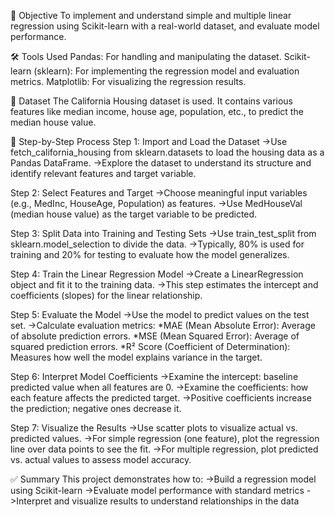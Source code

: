 🎯 Objective
To implement and understand simple and multiple linear regression using Scikit-learn with a real-world dataset, and evaluate model performance.

🛠️ Tools Used
Pandas: For handling and manipulating the dataset.
Scikit-learn (sklearn): For implementing the regression model and evaluation metrics.
Matplotlib: For visualizing the regression results.

🔢 Dataset
The California Housing dataset is used.
It contains various features like median income, house age, population, etc., to predict the median house value.

📌 Step-by-Step Process
Step 1: Import and Load the Dataset
  ->Use fetch_california_housing from sklearn.datasets to load the housing data as a Pandas DataFrame.
  ->Explore the dataset to understand its structure and identify relevant features and target variable.

Step 2: Select Features and Target
  ->Choose meaningful input variables (e.g., MedInc, HouseAge, Population) as features.
  ->Use MedHouseVal (median house value) as the target variable to be predicted.

Step 3: Split Data into Training and Testing Sets
  ->Use train_test_split from sklearn.model_selection to divide the data.
  ->Typically, 80% is used for training and 20% for testing to evaluate how the model generalizes.

Step 4: Train the Linear Regression Model
  ->Create a LinearRegression object and fit it to the training data.
  ->This step estimates the intercept and coefficients (slopes) for the linear relationship.

Step 5: Evaluate the Model
  ->Use the model to predict values on the test set.
  ->Calculate evaluation metrics:
        *MAE (Mean Absolute Error): Average of absolute prediction errors.
        *MSE (Mean Squared Error): Average of squared prediction errors.
        *R² Score (Coefficient of Determination): Measures how well the model explains variance in the target.

Step 6: Interpret Model Coefficients
  ->Examine the intercept: baseline predicted value when all features are 0.
  ->Examine the coefficients: how each feature affects the predicted target.
  ->Positive coefficients increase the prediction; negative ones decrease it.

Step 7: Visualize the Results
  ->Use scatter plots to visualize actual vs. predicted values.
  ->For simple regression (one feature), plot the regression line over data points to see the fit.
  ->For multiple regression, plot predicted vs. actual values to assess model accuracy.

✅ Summary
This project demonstrates how to:
   ->Build a regression model using Scikit-learn
   ->Evaluate model performance with standard metrics
   ->Interpret and visualize results to understand relationships in the data
